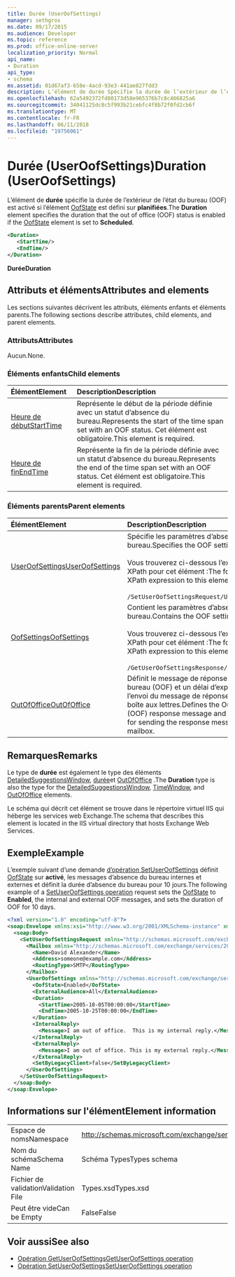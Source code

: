 ```yaml
---
title: Durée (UserOofSettings)
manager: sethgros
ms.date: 09/17/2015
ms.audience: Developer
ms.topic: reference
ms.prod: office-online-server
localization_priority: Normal
api_name:
- Duration
api_type:
- schema
ms.assetid: 01d67af3-658e-4acd-93e3-441ae827fdd3
description: L’élément de durée Spécifie la durée de l’extérieur de l’état du bureau (OOF) est activé si l’élément OofState est défini sur planifiée.
ms.openlocfilehash: 62a5492372fd80173d58e965376b7c8c466825a6
ms.sourcegitcommit: 34041125dc8c5f993b21cebfc4f8b72f0fd2cb6f
ms.translationtype: MT
ms.contentlocale: fr-FR
ms.lasthandoff: 06/11/2018
ms.locfileid: "19756061"
---
```

# <a name="duration-useroofsettings"></a><span data-ttu-id="4999e-103">Durée (UserOofSettings)</span><span class="sxs-lookup"><span data-stu-id="4999e-103">Duration (UserOofSettings)</span></span>

<span data-ttu-id="4999e-104">L’élément de **durée** spécifie la durée de l’extérieur de l’état du bureau (OOF) est activé si l’élément [OofState](oofstate.md) est défini sur **planifiées**.</span><span class="sxs-lookup"><span data-stu-id="4999e-104">The **Duration** element specifies the duration that the out of office (OOF) status is enabled if the [OofState](oofstate.md) element is set to **Scheduled**.</span></span>
  
```XML
<Duration>
   <StartTime/>
   <EndTime/> 
</Duration>
```

 <span data-ttu-id="4999e-105">**Durée**</span><span class="sxs-lookup"><span data-stu-id="4999e-105">**Duration**</span></span>
## <a name="attributes-and-elements"></a><span data-ttu-id="4999e-106">Attributs et éléments</span><span class="sxs-lookup"><span data-stu-id="4999e-106">Attributes and elements</span></span>

<span data-ttu-id="4999e-107">Les sections suivantes décrivent les attributs, éléments enfants et éléments parents.</span><span class="sxs-lookup"><span data-stu-id="4999e-107">The following sections describe attributes, child elements, and parent elements.</span></span>
  
### <a name="attributes"></a><span data-ttu-id="4999e-108">Attributs</span><span class="sxs-lookup"><span data-stu-id="4999e-108">Attributes</span></span>

<span data-ttu-id="4999e-109">Aucun.</span><span class="sxs-lookup"><span data-stu-id="4999e-109">None.</span></span>
  
### <a name="child-elements"></a><span data-ttu-id="4999e-110">Éléments enfants</span><span class="sxs-lookup"><span data-stu-id="4999e-110">Child elements</span></span>

|<span data-ttu-id="4999e-111">**Élément**</span><span class="sxs-lookup"><span data-stu-id="4999e-111">**Element**</span></span>|<span data-ttu-id="4999e-112">**Description**</span><span class="sxs-lookup"><span data-stu-id="4999e-112">**Description**</span></span>|
|:-----|:-----|
|[<span data-ttu-id="4999e-113">Heure de début</span><span class="sxs-lookup"><span data-stu-id="4999e-113">StartTime</span></span>](starttime.md) <br/> |<span data-ttu-id="4999e-114">Représente le début de la période définie avec un statut d’absence du bureau.</span><span class="sxs-lookup"><span data-stu-id="4999e-114">Represents the start of the time span set with an OOF status.</span></span> <span data-ttu-id="4999e-115">Cet élément est obligatoire.</span><span class="sxs-lookup"><span data-stu-id="4999e-115">This element is required.</span></span>  <br/> |
|[<span data-ttu-id="4999e-116">Heure de fin</span><span class="sxs-lookup"><span data-stu-id="4999e-116">EndTime</span></span>](endtime.md) <br/> |<span data-ttu-id="4999e-117">Représente la fin de la période définie avec un statut d’absence du bureau.</span><span class="sxs-lookup"><span data-stu-id="4999e-117">Represents the end of the time span set with an OOF status.</span></span> <span data-ttu-id="4999e-118">Cet élément est obligatoire.</span><span class="sxs-lookup"><span data-stu-id="4999e-118">This element is required.</span></span>  <br/> |
   
### <a name="parent-elements"></a><span data-ttu-id="4999e-119">Éléments parents</span><span class="sxs-lookup"><span data-stu-id="4999e-119">Parent elements</span></span>

|<span data-ttu-id="4999e-120">**Élément**</span><span class="sxs-lookup"><span data-stu-id="4999e-120">**Element**</span></span>|<span data-ttu-id="4999e-121">**Description**</span><span class="sxs-lookup"><span data-stu-id="4999e-121">**Description**</span></span>|
|:-----|:-----|
|[<span data-ttu-id="4999e-122">UserOofSettings</span><span class="sxs-lookup"><span data-stu-id="4999e-122">UserOofSettings</span></span>](useroofsettings.md) <br/> |<span data-ttu-id="4999e-123">Spécifie les paramètres d’absence du bureau.</span><span class="sxs-lookup"><span data-stu-id="4999e-123">Specifies the OOF settings.</span></span>  <br/><br/><span data-ttu-id="4999e-124">Vous trouverez ci-dessous l’expression XPath pour cet élément :</span><span class="sxs-lookup"><span data-stu-id="4999e-124">The following is the XPath expression to this element:</span></span><br/><br/>`/SetUserOofSettingsRequest/UserOofSettings` <br/> |
|[<span data-ttu-id="4999e-125">OofSettings</span><span class="sxs-lookup"><span data-stu-id="4999e-125">OofSettings</span></span>](oofsettings.md) <br/> |<span data-ttu-id="4999e-126">Contient les paramètres d’absence du bureau.</span><span class="sxs-lookup"><span data-stu-id="4999e-126">Contains the OOF settings.</span></span><br/><br/><span data-ttu-id="4999e-127">Vous trouverez ci-dessous l’expression XPath pour cet élément :</span><span class="sxs-lookup"><span data-stu-id="4999e-127">The following is the XPath expression to this element:</span></span><br/><br/>`/GetUserOofSettingsResponse/OofSettings` <br/> |
|[<span data-ttu-id="4999e-128">OutOfOffice</span><span class="sxs-lookup"><span data-stu-id="4999e-128">OutOfOffice</span></span>](outofoffice.md) <br/> |<span data-ttu-id="4999e-129">Définit le message de réponse d’absence du bureau (OOF) et un délai d’expiration pour l’envoi du message de réponse pour une boîte aux lettres.</span><span class="sxs-lookup"><span data-stu-id="4999e-129">Defines the Out of Office (OOF) response message and a duration time for sending the response message for a mailbox.</span></span>  <br/> |
   
## <a name="remarks"></a><span data-ttu-id="4999e-130">Remarques</span><span class="sxs-lookup"><span data-stu-id="4999e-130">Remarks</span></span>

<span data-ttu-id="4999e-131">Le type de **durée** est également le type des éléments [DetailedSuggestionsWindow](detailedsuggestionswindow.md), [durée](timewindow.md)et [OutOfOffice](outofoffice.md) .</span><span class="sxs-lookup"><span data-stu-id="4999e-131">The **Duration** type is also the type for the [DetailedSuggestionsWindow](detailedsuggestionswindow.md), [TimeWindow](timewindow.md), and [OutOfOffice](outofoffice.md) elements.</span></span> 
  
<span data-ttu-id="4999e-132">Le schéma qui décrit cet élément se trouve dans le répertoire virtuel IIS qui héberge les services web Exchange.</span><span class="sxs-lookup"><span data-stu-id="4999e-132">The schema that describes this element is located in the IIS virtual directory that hosts Exchange Web Services.</span></span>
  
## <a name="example"></a><span data-ttu-id="4999e-133">Exemple</span><span class="sxs-lookup"><span data-stu-id="4999e-133">Example</span></span>

<span data-ttu-id="4999e-134">L’exemple suivant d’une demande [d’opération SetUserOofSettings](setuseroofsettings-operation.md) définit [OofState](oofstate.md) sur **activé**, les messages d’absence du bureau internes et externes et définit la durée d’absence du bureau pour 10 jours.</span><span class="sxs-lookup"><span data-stu-id="4999e-134">The following example of a [SetUserOofSettings operation](setuseroofsettings-operation.md) request sets the [OofState](oofstate.md) to **Enabled**, the internal and external OOF messages, and sets the duration of OOF for 10 days.</span></span>
  
```XML
<?xml version="1.0" encoding="utf-8"?>
<soap:Envelope xmlns:xsi="http://www.w3.org/2001/XMLSchema-instance" xmlns:xsd="http://www.w3.org/2001/XMLSchema" xmlns:soap="http://schemas.xmlsoap.org/soap/envelope/">
  <soap:Body>
    <SetUserOofSettingsRequest xmlns="http://schemas.microsoft.com/exchange/services/2006/messages">
      <Mailbox xmlns="http://schemas.microsoft.com/exchange/services/2006/types">
        <Name>David Alexander</Name>
        <Address>someone@example.com</Address>
        <RoutingType>SMTP</RoutingType>
      </Mailbox>
      <UserOofSettings xmlns="http://schemas.microsoft.com/exchange/services/2006/types">
        <OofState>Enabled</OofState>
        <ExternalAudience>All</ExternalAudience>
        <Duration>
          <StartTime>2005-10-05T00:00:00</StartTime>
          <EndTime>2005-10-25T00:00:00</EndTime>
        </Duration>
        <InternalReply>
          <Message>I am out of office.  This is my internal reply.</Message>
        </InternalReply>
        <ExternalReply>
          <Message>I am out of office. This is my external reply.</Message>
        </ExternalReply>
        <SetByLegacyClient>false</SetByLegacyClient>
      </UserOofSettings>
    </SetUserOofSettingsRequest>
  </soap:Body>
</soap:Envelope>
```

## <a name="element-information"></a><span data-ttu-id="4999e-135">Informations sur l'élément</span><span class="sxs-lookup"><span data-stu-id="4999e-135">Element information</span></span>

|||
|:-----|:-----|
|<span data-ttu-id="4999e-136">Espace de noms</span><span class="sxs-lookup"><span data-stu-id="4999e-136">Namespace</span></span>  <br/> |http://schemas.microsoft.com/exchange/services/2006/types  <br/> |
|<span data-ttu-id="4999e-137">Nom du schéma</span><span class="sxs-lookup"><span data-stu-id="4999e-137">Schema Name</span></span>  <br/> |<span data-ttu-id="4999e-138">Schéma Types</span><span class="sxs-lookup"><span data-stu-id="4999e-138">Types schema</span></span>  <br/> |
|<span data-ttu-id="4999e-139">Fichier de validation</span><span class="sxs-lookup"><span data-stu-id="4999e-139">Validation File</span></span>  <br/> |<span data-ttu-id="4999e-140">Types.xsd</span><span class="sxs-lookup"><span data-stu-id="4999e-140">Types.xsd</span></span>  <br/> |
|<span data-ttu-id="4999e-141">Peut être vide</span><span class="sxs-lookup"><span data-stu-id="4999e-141">Can be Empty</span></span>  <br/> |<span data-ttu-id="4999e-142">False</span><span class="sxs-lookup"><span data-stu-id="4999e-142">False</span></span>  <br/> |
   
## <a name="see-also"></a><span data-ttu-id="4999e-143">Voir aussi</span><span class="sxs-lookup"><span data-stu-id="4999e-143">See also</span></span>

- [<span data-ttu-id="4999e-144">Opération GetUserOofSettings</span><span class="sxs-lookup"><span data-stu-id="4999e-144">GetUserOofSettings operation</span></span>](getuseroofsettings-operation.md)  
- [<span data-ttu-id="4999e-145">Opération SetUserOofSettings</span><span class="sxs-lookup"><span data-stu-id="4999e-145">SetUserOofSettings operation</span></span>](setuseroofsettings-operation.md)

